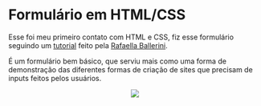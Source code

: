 # Formulário em HTML/CSS

Esse foi meu primeiro contato com HTML e CSS, fiz esse formulário seguindo um <a href="https://youtu.be/wwqOJ2o84S4">tutorial</a> feito pela <a href="https://www.youtube.com/RafaellaBallerini">Rafaella Ballerini</a>.

É um formulário bem básico, que serviu mais como uma forma de demonstração das diferentes formas de criação de sites que precisam de inputs feitos pelos usuários.

<p align="center">
  <img src="https://user-images.githubusercontent.com/54671133/134778843-6afe7f5a-64b4-4e9b-a084-ca779ab0b29a.png" />
</p>
